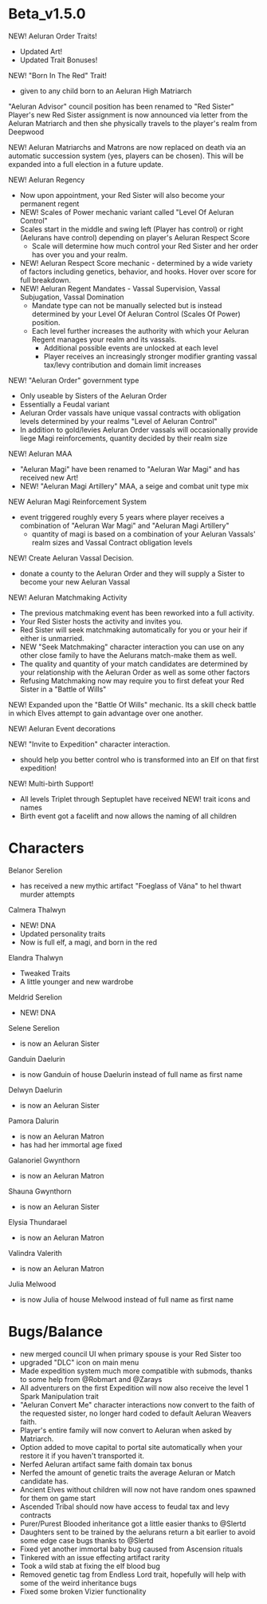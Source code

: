 # Beta_v1.5.0

NEW! Aeluran Order Traits!
   - Updated Art!
   - Updated Trait Bonuses!

NEW! "Born In The Red" Trait!
   - given to any child born to an Aeluran High Matriarch

"Aeluran Advisor" council position has been renamed to "Red Sister"
Player's new Red Sister assignment is now announced via letter from the Aeluran Matriarch and then she physically travels to the player's realm from Deepwood

NEW! Aeluran Matriarchs and Matrons are now replaced on death via an automatic succession system (yes, players can be chosen). This will be expanded into a full election in a future update.

NEW! Aeluran Regency
   - Now upon appointment, your Red Sister will also become your permanent regent
   - NEW! Scales of Power mechanic variant called "Level Of Aeluran Control"
   - Scales start in the middle and swing left (Player has control) or right (Aelurans have control) depending on player's Aeluran Respect Score
      - Scale will determine how much control your Red Sister and her order has over you and your realm.
   - NEW! Aeluran Respect Score mechanic - determined by a wide variety of factors including genetics, behavior, and hooks. Hover over score for full breakdown.
   - NEW! Aeluran Regent Mandates - Vassal Supervision, Vassal Subjugation, Vassal Domination
      - Mandate type can not be manually selected but is instead determined by your Level Of Aeluran Control (Scales Of Power) position.
      - Each level further increases the authority with which your Aeluran Regent manages your realm and its vassals. 
         - Additional possible events are unlocked at each level
         - Player receives an increasingly stronger modifier granting vassal tax/levy contribution and domain limit increases

NEW! "Aeluran Order" government type
   - Only useable by Sisters of the Aeluran Order
   - Essentially a Feudal variant
   - Aeluran Order vassals have unique vassal contracts with obligation levels determined by your realms "Level of Aeluran Control"
   - In addition to gold/levies Aeluran Order vassals will occasionally provide liege Magi reinforcements, quantity decided by their realm size

NEW! Aeluran MAA
   - "Aeluran Magi" have been renamed to "Aeluran War Magi" and has received new Art!
   - NEW! "Aeluran Magi Artillery" MAA, a seige and combat unit type mix

NEW Aeluran Magi Reinforcement System
   - event triggered roughly every 5 years where player receives a combination of "Aeluran War Magi" and "Aeluran Magi Artillery"
      - quantity of magi is based on a combination of your Aeluran Vassals' realm sizes and Vassal Contract obligation levels

NEW! Create Aeluran Vassal Decision.
   - donate a county to the Aeluran Order and they will supply a Sister to become your new Aeluran Vassal

NEW! Aeluran Matchmaking Activity
   - The previous matchmaking event has been reworked into a full activity.
   - Your Red Sister hosts the activity and invites you.
   - Red Sister will seek matchmaking automatically for you or your heir if either is unmarried.
   - NEW "Seek Matchmaking" character interaction you can use on any other close family to have the Aelurans match-make them as well.
   - The quality and quantity of your match candidates are determined by your relationship with the Aeluran Order as well as some other factors
   - Refusing Matchmaking now may require you to first defeat your Red Sister in a "Battle of Wills"

NEW! Expanded upon the "Battle Of Wills" mechanic. Its a skill check battle in which Elves attempt to gain advantage over one another.

NEW! Aeluran Event decorations

NEW! "Invite to Expedition" character interaction.
   - should help you better control who is transformed into an Elf on that first expedition!

NEW! Multi-birth Support!
   - All levels Triplet through Septuplet have received NEW! trait icons and names
   - Birth event got a facelift and now allows the naming of all children

# Characters
Belanor Serelion
   - has received a new mythic artifact "Foeglass of Vána" to hel thwart murder attempts

Calmera Thalwyn
   - NEW! DNA
   - Updated personality traits
   - Now is full elf, a magi, and born in the red

Elandra Thalwyn
   - Tweaked Traits
   - A little younger and new wardrobe

Meldrid Serelion
   - NEW! DNA

Selene Serelion
   - is now an Aeluran Sister

Ganduin Daelurin
   - is now Ganduin of house Daelurin instead of full name as first name

Delwyn Daelurin
   - is now an Aeluran Sister

Pamora Dalurin
   - is now an Aeluran Matron
   - has had her immortal age fixed

Galanoriel Gwynthorn
   - is now an Aeluran Matron

Shauna Gwynthorn
   - is now an Aeluran Sister

Elysia Thundarael
   - is now an Aeluran Matron

Valindra Valerith
   - is now an Aeluran Matron

Julia Melwood
   - is now Julia of house Melwood instead of full name as first name

# Bugs/Balance
- new merged council UI when primary spouse is your Red Sister too
- upgraded "DLC" icon on main menu
- Made expedition system much more compatible with submods, thanks to some help from @Robmart and @Zarays
- All adventurers on the first Expedition will now also receive the level 1 Spark Manipulation trait
- "Aeluran Convert Me" character interactions now convert to the faith of the requested sister, no longer hard coded to default Aeluran Weavers faith.
- Player's entire family will now convert to Aeluran when asked by Matriarch.
- Option added to move capital to portal site automatically when your restore it if you haven't transported it.
- Nerfed Aeluran artifact same faith domain tax bonus
- Nerfed the amount of genetic traits the average Aeluran or Match candidate has.
- Ancient Elves without children will now not have random ones spawned for them on game start
- Ascended Tribal should now have access to feudal tax and levy contracts
- Purer/Purest Blooded inheritance got a little easier thanks to @Slertd
- Daughters sent to be trained by the aelurans return a bit earlier to avoid some edge case bugs thanks to @Slertd
- Fixed yet another immortal baby bug caused from Ascension rituals
- Tinkered with an issue effecting artifact rarity
- Took a wild stab at fixing the elf blood bug
- Removed genetic tag from Endless Lord trait, hopefully will help with some of the weird inheritance bugs
- Fixed some broken Vizier functionality
